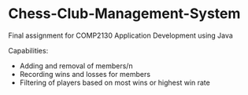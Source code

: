 # Chess-Club-Management-System
Final assignment for COMP2130 Application Development using Java

Capabilities:
  - Adding and removal of members/n
  - Recording wins and losses for members
  - Filtering of players based on most wins or highest win rate
